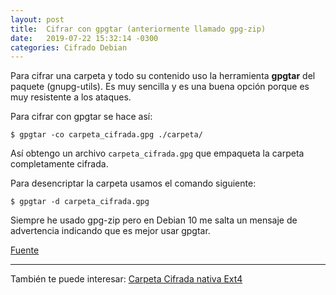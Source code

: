 ```yaml
---
layout: post
title:  Cifrar con gpgtar (anteriormente llamado gpg-zip)
date:   2019-07-22 15:32:14 -0300
categories: Cifrado Debian
---
```


Para cifrar una carpeta y todo su contenido uso la herramienta **gpgtar** del paquete (gnupg-utils). Es muy sencilla y es una buena opción porque es muy resistente a los ataques.

Para cifrar con gpgtar se hace así:

`$ gpgtar -co carpeta_cifrada.gpg ./carpeta/`

Así obtengo un archivo `carpeta_cifrada.gpg` que empaqueta la carpeta completamente cifrada.

Para desencriptar la carpeta usamos el comando siguiente:

`$ gpgtar -d carpeta_cifrada.gpg`

Siempre he usado gpg-zip pero en Debian 10 me salta un mensaje de advertencia indicando que es mejor usar gpgtar.

[Fuente](http://www.taringa.net/posts/linux/18019134/Como-encriptar-carpetas-en-Linux-con-GPG.html)

___

También te puede interesar: [Carpeta Cifrada nativa Ext4](https://witopea.github.io/carpeta-cifrada-nativa-ext4/)